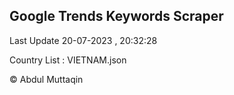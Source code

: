 

## Google Trends Keywords Scraper 
 
Last Update 20-07-2023 , 20:32:28

Country List :
VIETNAM.json



© Abdul Muttaqin 
